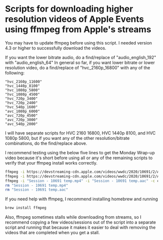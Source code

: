 # Scripts for downloading higher resolution videos of Apple Events using ffmpeg from Apple's streams

You may have to update ffmpeg before using this script. I needed version 4.3 or higher to successfully download the videos.

If you want the lower bitrate audio, do a find/replace of "audio_english_192" with "audio_english_64"
In general so far, if you want lower bitrate or lower resolution video, do a find/replace of "hvc_2160p_16800" with any of the following:

```code
"hvc_2160p_11600"
"hvc_1440p_8100"
"hvc_1080p_5800"
"hvc_1080p_4500"
"hvc_720p_3400"
"hvc_720p_2400"
"hvc_540p_1600"
"avc_1080p_6000"
"avc_720p_4500"
"avc_720p_3000"
"avc_540p_2000"
```

I will have separate scripts for HVC 2160 16800, HVC 1440p 8100, and HVC 1080p 5800, but if you want any of the other resolution/bitrate combinations, do the find/replace above.

I recommend testing using the below five lines to get the Monday Wrap-up video because it's short before using all or any of the remaining scripts to verify that your ffmpeg install works correctly.

```bash
ffmpeg -i https://devstreaming-cdn.apple.com/videos/wwdc/2020/10691/2/A92788CB-81ED-4CCF-B6B1-4DD7A1F3E87D/hvc_2160p_16800/prog_index.m3u8 -c copy "Session - 10691 temp.mp4"
ffmpeg -i https://devstreaming-cdn.apple.com/videos/wwdc/2020/10691/2/A92788CB-81ED-4CCF-B6B1-4DD7A1F3E87D/audio_english_192/prog_index.m3u8 -c copy "Session - 10691 temp.aac"
ffmpeg -i "Session - 10691 temp.mp4" -i "Session - 10691 temp.aac" -c copy "Session 10691 - Monday@WWDC.mp4"
rm "Session - 10691 temp.mp4"
rm "Session - 10691 temp.aac"
```

If you need help with ffmpeg, I recommend installing homebrew and running

```bash
brew install ffmpeg
```

Also, ffmpeg sometimes stalls while downloading from streams, so I recommend copying a few videos/sessions out of the script into a separate script and running that because it makes it easier to deal with removing the videos that are completed when you get a stall.